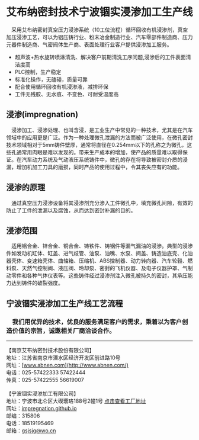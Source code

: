 # 艾布纳密封技术宁波锢实浸渗加工生产线

 采用艾布纳密封真空压力浸渗系统（10工位流程）循环回收有机浸渗剂，真空加压浸渗工艺，可以为铝压铸行业、粉末冶金制造行业、汽车零部件制造商、压力元器件制造商、气密阀体生产商、表面处理行业客户提供浸渗加工服务。

- 超声波+热水旋转喷淋清洗、解决客户前期清洗工序问题,浸渗后的工件表面清洁度高
- PLC控制，生产稳定
- 标准化操作，无磕碰，质量可靠
- 配合使用循环回收有机浸渗液，减排环保
- 工件无残胶、无水痕、不变色、可耐受温度高

## **浸渗(impregnation)** 

 浸渗加工、浸渗处理、也叫含浸，是工业生产中常见的一种技术，尤其是在汽车领域中的应用更是广泛。作为一种处理微孔泄漏的方法而被广泛使用，在微孔密封技术领域相对于5mm铸件壁厚，通常将直径在0.254mm以下的孔称之为微孔，这些孔通常用肉眼是难以发现的。带来生产成本的增加，使产品的质量难以取得保证。在汽车动力系统及气动液压系统铸件中，微孔的存在将导致被密封介质的浸漏，增加机加工刀具的磨损，同时产品的使用过程中，令其丧失应有的功能。

## **浸渗的原理** 

 通过真空压力浸渗设备将其浸渗剂充分渗入工件微孔中，填充微孔间隙，有效的防止了工件的泄漏以及腐蚀，从而达到密封补漏的目的。

## **浸渗范围** 

 适用铝合金、锌合金、铜合金、铸铁件、铸钢件等漏气漏油的浸渗。典型的浸渗件如发动机缸体、缸盖、进气歧管、油泵、油嘴、水泵、阀盖、铸造油底壳、化油器壳体、变速箱壳体、曲轴箱、压缩机、ABS控制器、动力转向器、汽车轮毂、燃料泵、天然气控制阀、液压阀、玲却泵、密封的飞机仪器、及电子仪器护罩、气制动零件和各种气体仪表等。这些铸件经过浸渗剂注入微孔被持久的密封，其承压能力达到铸件的破裂强度。

## **宁波锢实浸渗加工生产线工艺流程** 

###  我们用优异的技术，优良的服务满足客户的需求，秉着以为客户创造价值的宗旨，诚邀相关厂商洽谈合作。 

------

【南京艾布纳密封技术股份有限公司】<br />
地址：江苏省南京市溧水区经济开发区前进路10号 <br />
网址：[www.abnen.com](http://www.abnen.com/) <br />
电话：025-57422333 57422444 <br />
传真：025-57422555 56619007 <br />
<br />
【宁波锢实浸渗加工有限公司】<br />
地址：宁波市北仑区大碶璎珞188号2幢1号 [点击查看工厂地址](https://ditu.amap.com/place/B0FFJYHCRA)<br />
网址：[impregnation.github.io](https://impregnation.github.io/)<br />
邮编：315806<br />
电话：18519195469<br />
邮箱：[gsjsjg@wo.cn](mailto:gsjsjg@wo.cn) <br />

